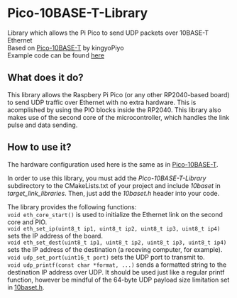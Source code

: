# Pico-10BASE-T-Library
Library which allows the Pi Pico to send UDP packets over 10BASE-T Ethernet \
Based on [Pico-10BASE-T](https://github.com/kingyoPiyo/Pico-10BASE-T) by kingyoPiyo  \
Example code can be found [here](https://github.com/tvlad1234/Pico-10BASE-Thermometer)

## What does it do?
This library allows the Raspbery Pi Pico (or any other RP2040-based board) to send UDP traffic over Ethernet with no extra hardware. This is acomplished by using the PIO blocks inside the RP2040. This library also makes use of the second core of the microcontroller, which handles the link pulse and data sending. 

## How to use it?
The hardware configuration used here is the same as in [Pico-10BASE-T](https://github.com/kingyoPiyo/Pico-10BASE-T).

In order to use this library, you must add the _Pico-10BASE-T-Library_ subdirectory to the CMakeLists.txt of your project and include _10baset_ in _target_link_libraries_. Then, just add the _10baset.h_ header into your code. 

The library provides the following functions: \
`void eth_core_start()` is used to initialize the Ethernet link on the second core and PIO. \
`void eth_set_ip(uint8_t ip1, uint8_t ip2, uint8_t ip3, uint8_t ip4)` sets the IP address of the board. \
`void eth_set_dest(uint8_t ip1, uint8_t ip2, uint8_t ip3, uint8_t ip4)` sets the IP address of the destination (a receving computer, for example). \
`void udp_set_port(uint16_t port)` sets the UDP port to transmit to. \
`void udp_printf(const char *format, ...)` sends a formatted string to the destination IP address over UDP. It should be used just like a regular printf function, however be mindful of the 64-byte UDP payload size limitation set in [10baset.h](10baset.h).



